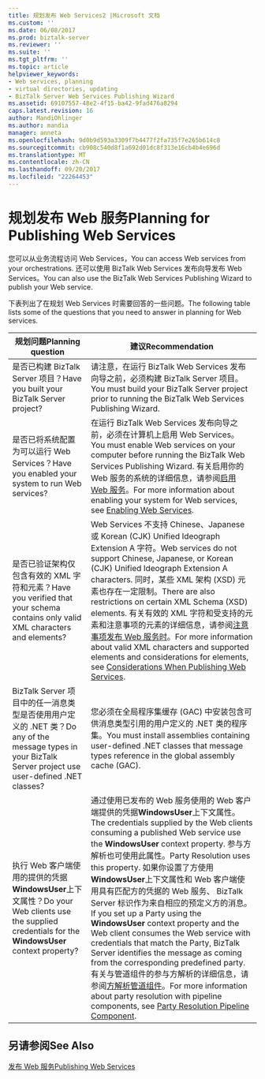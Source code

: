 ```yaml
---
title: 规划发布 Web Services2 |Microsoft 文档
ms.custom: ''
ms.date: 06/08/2017
ms.prod: biztalk-server
ms.reviewer: ''
ms.suite: ''
ms.tgt_pltfrm: ''
ms.topic: article
helpviewer_keywords:
- Web services, planning
- virtual directories, updating
- BizTalk Server Web Services Publishing Wizard
ms.assetid: 69107557-48e2-4f15-ba42-9fad476a8294
caps.latest.revision: 16
author: MandiOhlinger
ms.author: mandia
manager: anneta
ms.openlocfilehash: 9d0b9d593a3309f7b4477f2fa735f7e265b614c8
ms.sourcegitcommit: cb908c540d8f1a692d01dc8f313e16cb4b4e696d
ms.translationtype: MT
ms.contentlocale: zh-CN
ms.lasthandoff: 09/20/2017
ms.locfileid: "22264453"
---
```

# <a name="planning-for-publishing-web-services"></a><span data-ttu-id="36ea9-102">规划发布 Web 服务</span><span class="sxs-lookup"><span data-stu-id="36ea9-102">Planning for Publishing Web Services</span></span>
<span data-ttu-id="36ea9-103">您可以从业务流程访问 Web Services，</span><span class="sxs-lookup"><span data-stu-id="36ea9-103">You can access Web services from your orchestrations.</span></span> <span data-ttu-id="36ea9-104">还可以使用 BizTalk Web Services 发布向导发布 Web Services。</span><span class="sxs-lookup"><span data-stu-id="36ea9-104">You can also use the BizTalk Web Services Publishing Wizard to publish your Web service.</span></span>  
  
 <span data-ttu-id="36ea9-105">下表列出了在规划 Web Services 时需要回答的一些问题。</span><span class="sxs-lookup"><span data-stu-id="36ea9-105">The following table lists some of the questions that you need to answer in planning for Web services.</span></span>  
  
|<span data-ttu-id="36ea9-106">规划问题</span><span class="sxs-lookup"><span data-stu-id="36ea9-106">Planning question</span></span>|<span data-ttu-id="36ea9-107">建议</span><span class="sxs-lookup"><span data-stu-id="36ea9-107">Recommendation</span></span>|  
|-----------------------|--------------------|  
|<span data-ttu-id="36ea9-108">是否已构建 BizTalk Server 项目？</span><span class="sxs-lookup"><span data-stu-id="36ea9-108">Have you built your BizTalk Server project?</span></span>|<span data-ttu-id="36ea9-109">请注意，在运行 BizTalk Web Services 发布向导之前，必须构建 BizTalk Server 项目。</span><span class="sxs-lookup"><span data-stu-id="36ea9-109">You must build your BizTalk Server project prior to running the BizTalk Web Services Publishing Wizard.</span></span>|  
|<span data-ttu-id="36ea9-110">是否已将系统配置为可以运行 Web Services？</span><span class="sxs-lookup"><span data-stu-id="36ea9-110">Have you enabled your system to run Web services?</span></span>|<span data-ttu-id="36ea9-111">在运行 BizTalk Web Services 发布向导之前，必须在计算机上启用 Web Services。</span><span class="sxs-lookup"><span data-stu-id="36ea9-111">You must enable Web services on your computer before running the BizTalk Web Services Publishing Wizard.</span></span> <span data-ttu-id="36ea9-112">有关启用你的 Web 服务的系统的详细信息，请参阅[启用 Web 服务](../core/enabling-web-services.md)。</span><span class="sxs-lookup"><span data-stu-id="36ea9-112">For more information about enabling your system for Web services, see [Enabling Web Services](../core/enabling-web-services.md).</span></span>|  
|<span data-ttu-id="36ea9-113">是否已验证架构仅包含有效的 XML 字符和元素？</span><span class="sxs-lookup"><span data-stu-id="36ea9-113">Have you verified that your schema contains only valid XML characters and elements?</span></span>|<span data-ttu-id="36ea9-114">Web Services 不支持 Chinese、Japanese 或 Korean (CJK) Unified Ideograph Extension A 字符。</span><span class="sxs-lookup"><span data-stu-id="36ea9-114">Web services do not support Chinese, Japanese, or Korean (CJK) Unified Ideograph Extension A characters.</span></span> <span data-ttu-id="36ea9-115">同时，某些 XML 架构 (XSD) 元素也存在一定限制。</span><span class="sxs-lookup"><span data-stu-id="36ea9-115">There are also restrictions on certain XML Schema (XSD) elements.</span></span> <span data-ttu-id="36ea9-116">有关有效的 XML 字符和受支持的元素和注意事项的元素的详细信息，请参阅[注意事项发布 Web 服务时](../core/considerations-when-publishing-web-services.md)。</span><span class="sxs-lookup"><span data-stu-id="36ea9-116">For more information about valid XML characters and supported elements and considerations for elements, see [Considerations When Publishing Web Services](../core/considerations-when-publishing-web-services.md).</span></span>|  
|<span data-ttu-id="36ea9-117">BizTalk Server 项目中的任一消息类型是否使用用户定义的 .NET 类？</span><span class="sxs-lookup"><span data-stu-id="36ea9-117">Do any of the message types in your BizTalk Server project use user-defined .NET classes?</span></span>|<span data-ttu-id="36ea9-118">您必须在全局程序集缓存 (GAC) 中安装包含可供消息类型引用的用户定义的 .NET 类的程序集。</span><span class="sxs-lookup"><span data-stu-id="36ea9-118">You must install assemblies containing user-defined .NET classes that message types reference in the global assembly cache (GAC).</span></span>|  
|<span data-ttu-id="36ea9-119">执行 Web 客户端使用的提供的凭据**WindowsUser**上下文属性？</span><span class="sxs-lookup"><span data-stu-id="36ea9-119">Do your Web clients use the supplied credentials for the **WindowsUser** context property?</span></span>|<span data-ttu-id="36ea9-120">通过使用已发布的 Web 服务使用的 Web 客户端提供的凭据**WindowsUser**上下文属性。</span><span class="sxs-lookup"><span data-stu-id="36ea9-120">The credentials supplied by the Web clients consuming a published Web service use the **WindowsUser** context property.</span></span> <span data-ttu-id="36ea9-121">参与方解析也可使用此属性。</span><span class="sxs-lookup"><span data-stu-id="36ea9-121">Party Resolution uses this property.</span></span> <span data-ttu-id="36ea9-122">如果你设置了方使用**WindowsUser**上下文属性和 Web 客户端使用具有匹配方的凭据的 Web 服务、 BizTalk Server 标识作为来自相应的预定义方的消息。</span><span class="sxs-lookup"><span data-stu-id="36ea9-122">If you set up a Party using the **WindowsUser** context property and the Web client consumes the Web service with credentials that match the Party, BizTalk Server identifies the message as coming from the corresponding predefined party.</span></span> <span data-ttu-id="36ea9-123">有关与管道组件的参与方解析的详细信息，请参阅[方解析管道组件](../core/party-resolution-pipeline-component.md)。</span><span class="sxs-lookup"><span data-stu-id="36ea9-123">For more information about party resolution with pipeline components, see [Party Resolution Pipeline Component](../core/party-resolution-pipeline-component.md).</span></span>|  
  
## <a name="see-also"></a><span data-ttu-id="36ea9-124">另请参阅</span><span class="sxs-lookup"><span data-stu-id="36ea9-124">See Also</span></span>  
 [<span data-ttu-id="36ea9-125">发布 Web 服务</span><span class="sxs-lookup"><span data-stu-id="36ea9-125">Publishing Web Services</span></span>](../core/publishing-web-services.md)